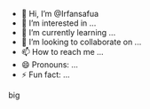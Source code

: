 - 👋 Hi, I’m @Irfansafua
- 👀 I’m interested in ...
- 🌱 I’m currently learning ...
- 💞️ I’m looking to collaborate on ...
- 📫 How to reach me ...
- 😄 Pronouns: ...
- ⚡ Fun fact: ...

<!---
Irfansafua/Irfansafua is a ✨ special ✨ repository because its `README.md` (this file) appears on your GitHub profile.
You can click the Preview link to take a look at your changes.
---> big

